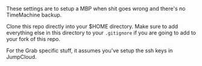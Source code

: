 These settings are to setup a MBP when shit goes wrong and there's no TimeMachine backup.

Clone this repo directly into your $HOME directory. Make sure to add everything else in this directory to your `.gitignore` if you are going to add to your fork of this repo.

For the Grab specific stuff, it assumes you've setup the ssh keys in JumpCloud.
